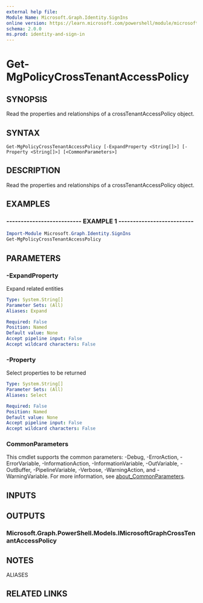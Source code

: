 ```yaml
---
external help file:
Module Name: Microsoft.Graph.Identity.SignIns
online version: https://learn.microsoft.com/powershell/module/microsoft.graph.identity.signins/get-mgpolicycrosstenantaccesspolicy
schema: 2.0.0
ms.prod: identity-and-sign-in
---
```


# Get-MgPolicyCrossTenantAccessPolicy

## SYNOPSIS
Read the properties and relationships of a crossTenantAccessPolicy object.

## SYNTAX

```
Get-MgPolicyCrossTenantAccessPolicy [-ExpandProperty <String[]>] [-Property <String[]>] [<CommonParameters>]
```

## DESCRIPTION
Read the properties and relationships of a crossTenantAccessPolicy object.

## EXAMPLES

### -------------------------- EXAMPLE 1 --------------------------
```powershell
Import-Module Microsoft.Graph.Identity.SignIns
Get-MgPolicyCrossTenantAccessPolicy
```



## PARAMETERS

### -ExpandProperty
Expand related entities

```yaml
Type: System.String[]
Parameter Sets: (All)
Aliases: Expand

Required: False
Position: Named
Default value: None
Accept pipeline input: False
Accept wildcard characters: False
```

### -Property
Select properties to be returned

```yaml
Type: System.String[]
Parameter Sets: (All)
Aliases: Select

Required: False
Position: Named
Default value: None
Accept pipeline input: False
Accept wildcard characters: False
```

### CommonParameters
This cmdlet supports the common parameters: -Debug, -ErrorAction, -ErrorVariable, -InformationAction, -InformationVariable, -OutVariable, -OutBuffer, -PipelineVariable, -Verbose, -WarningAction, and -WarningVariable. For more information, see [about_CommonParameters](http://go.microsoft.com/fwlink/?LinkID=113216).

## INPUTS

## OUTPUTS

### Microsoft.Graph.PowerShell.Models.IMicrosoftGraphCrossTenantAccessPolicy

## NOTES

ALIASES

## RELATED LINKS

